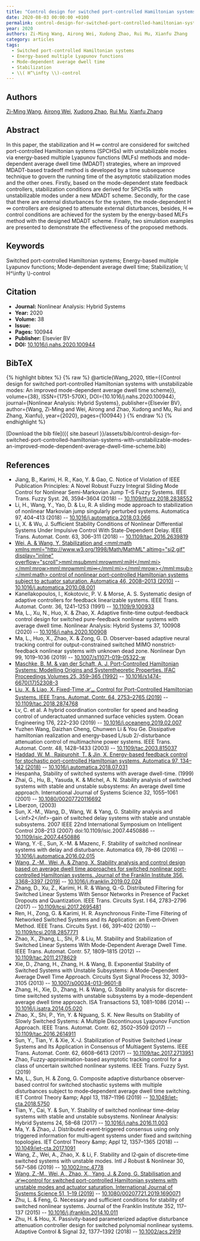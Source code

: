 ```yaml
---
title: "Control design for switched port-controlled Hamiltonian systems with unstabilizable modes: An improved mode-dependent average dwell time scheme"
date: 2020-08-03 00:00:00 +0100
permalink: control-design-for-switched-port-controlled-hamiltonian-systems-with-unstabilizable-modes-an-improved-mode-dependent-average-dwell-time-scheme
year: 2020
authors: Zi-Ming Wang, Airong Wei, Xudong Zhao, Rui Mu, Xianfu Zhang
category: articles
tags:
  - Switched port-controlled Hamiltonian systems
  - Energy-based multiple Lyapunov functions
  - Mode-dependent average dwell time
  - Stabilization
  - \\( H^\infty \\)-control
---
```

 
## Authors
[Zi-Ming Wang](authors/zi-ming-wang), [Airong Wei](authors/airong-wei), [Xudong Zhao](authors/xudong-zhao), [Rui Mu](authors/rui-mu), [Xianfu Zhang](authors/xianfu-zhang)
 
## Abstract
In this paper, the stabilization and H ∞ control are considered for switched port-controlled Hamiltonian systems (SPCHSs) with unstabilizable modes via energy-based multiple Lyapunov functions (MLFs) methods and mode-dependent average dwell time (MDADT) strategies, where an improved MDADT-based tradeoff method is developed by a time subsequence technique to govern the running time of the asymptotic stabilization modes and the other ones. Firstly, based on the mode-dependent state feedback controllers, stabilization conditions are derived for SPCHSs with unstabilizable modes under a new MDADT scheme. Secondly, for the case that there are external disturbances for the system, the mode-dependent H ∞ controllers are designed to attenuate external disturbances, besides, H ∞ control conditions are achieved for the system by the energy-based MLFs method with the designed MDADT scheme. Finally, two simulation examples are presented to demonstrate the effectiveness of the proposed methods.
 
## Keywords
Switched port-controlled Hamiltonian systems; Energy-based multiple Lyapunov functions; Mode-dependent average dwell time; Stabilization; \\( H^\infty \\)-control
 
## Citation
- **Journal:** Nonlinear Analysis: Hybrid Systems
- **Year:** 2020
- **Volume:** 38
- **Issue:** 
- **Pages:** 100944
- **Publisher:** Elsevier BV
- **DOI:** [10.1016/j.nahs.2020.100944](https://doi.org/10.1016/j.nahs.2020.100944)
 
## BibTeX
{% highlight bibtex %}
{% raw %}
@article{Wang_2020,
  title={{Control design for switched port-controlled Hamiltonian systems with unstabilizable modes: An improved mode-dependent average dwell time scheme}},
  volume={38},
  ISSN={1751-570X},
  DOI={10.1016/j.nahs.2020.100944},
  journal={Nonlinear Analysis: Hybrid Systems},
  publisher={Elsevier BV},
  author={Wang, Zi-Ming and Wei, Airong and Zhao, Xudong and Mu, Rui and Zhang, Xianfu},
  year={2020},
  pages={100944}
}
{% endraw %}
{% endhighlight %}
 
[Download the bib file]({{ site.baseurl }}/assets/bib/control-design-for-switched-port-controlled-hamiltonian-systems-with-unstabilizable-modes-an-improved-mode-dependent-average-dwell-time-scheme.bib)
 
## References
- Jiang, B., Karimi, H. R., Kao, Y. & Gao, C. Notice of Violation of IEEE Publication Principles: A Novel Robust Fuzzy Integral Sliding Mode Control for Nonlinear Semi-Markovian Jump T–S Fuzzy Systems. IEEE Trans. Fuzzy Syst. 26, 3594–3604 (2018) -- [10.1109/tfuzz.2018.2838552](https://doi.org/10.1109/tfuzz.2018.2838552)
- Li, H., Wang, Y., Yao, D. & Lu, R. A sliding mode approach to stabilization of nonlinear Markovian jump singularly perturbed systems. Automatica 97, 404–413 (2018) -- [10.1016/j.automatica.2018.03.066](https://doi.org/10.1016/j.automatica.2018.03.066)
- Li, X. & Wu, J. Sufficient Stability Conditions of Nonlinear Differential Systems Under Impulsive Control With State-Dependent Delay. IEEE Trans. Automat. Contr. 63, 306–311 (2018) -- [10.1109/tac.2016.2639819](https://doi.org/10.1109/tac.2016.2639819)
- [Wei, A. & Wang, Y. Stabilization and <mml:math xmlns:mml="http://www.w3.org/1998/Math/MathML" altimg="si2.gif" display="inline" overflow="scroll"><mml:msub><mml:mrow><mml:mi>H</mml:mi></mml:mrow><mml:mrow><mml:mi>∞</mml:mi></mml:mrow></mml:msub></mml:math> control of nonlinear port-controlled Hamiltonian systems subject to actuator saturation. Automatica 46, 2008–2013 (2010)](stabilization-and-h-control-of-nonlinear-port-controlled-hamiltonian-systems-subject-to-actuator-saturation) -- [10.1016/j.automatica.2010.08.001](https://doi.org/10.1016/j.automatica.2010.08.001)
- Kanellakopoulos, I., Kokotovic, P. V. & Morse, A. S. Systematic design of adaptive controllers for feedback linearizable systems. IEEE Trans. Automat. Contr. 36, 1241–1253 (1991) -- [10.1109/9.100933](https://doi.org/10.1109/9.100933)
- Ma, L., Xu, N., Huo, X. & Zhao, X. Adaptive finite-time output-feedback control design for switched pure-feedback nonlinear systems with average dwell time. Nonlinear Analysis: Hybrid Systems 37, 100908 (2020) -- [10.1016/j.nahs.2020.100908](https://doi.org/10.1016/j.nahs.2020.100908)
- Ma, L., Huo, X., Zhao, X. & Zong, G. D. Observer-based adaptive neural tracking control for output-constrained switched MIMO nonstrict-feedback nonlinear systems with unknown dead zone. Nonlinear Dyn 99, 1019–1036 (2019) -- [10.1007/s11071-019-05322-w](https://doi.org/10.1007/s11071-019-05322-w)
- [Maschke, B. M. & van der Schaft, A. J. Port-Controlled Hamiltonian Systems: Modelling Origins and Systemtheoretic Properties. IFAC Proceedings Volumes 25, 359–365 (1992)](port-controlled-hamiltonian-systems-modelling-origins-and-systemtheoretic-properties) -- [10.1016/s1474-6670(17)52308-3](https://doi.org/10.1016/s1474-6670(17)52308-3)
- [Liu, X. & Liao, X. Fixed-Time $\mathcal {H}_{\infty }$ Control for Port-Controlled Hamiltonian Systems. IEEE Trans. Automat. Contr. 64, 2753–2765 (2019)](fixed-time-mathcal-h-infty-control-for-port-controlled-hamiltonian-systems) -- [10.1109/tac.2018.2874768](https://doi.org/10.1109/tac.2018.2874768)
- Lv, C. et al. A hybrid coordination controller for speed and heading control of underactuated unmanned surface vehicles system. Ocean Engineering 176, 222–230 (2019) -- [10.1016/j.oceaneng.2019.02.007](https://doi.org/10.1016/j.oceaneng.2019.02.007)
- Yuzhen Wang, Daizhan Cheng, Chunwen Li & You Ge. Dissipative hamiltonian realization and energy-based L/sub 2/-disturbance attenuation control of multimachine power systems. IEEE Trans. Automat. Contr. 48, 1428–1433 (2003) -- [10.1109/tac.2003.815037](https://doi.org/10.1109/tac.2003.815037)
- [Haddad, W. M., Rajpurohit, T. & Jin, X. Energy-based feedback control for stochastic port-controlled Hamiltonian systems. Automatica 97, 134–142 (2018)](energy-based-feedback-control-for-stochastic-port-controlled-hamiltonian-systems) -- [10.1016/j.automatica.2018.07.031](https://doi.org/10.1016/j.automatica.2018.07.031)
- Hespanha, Stability of switched systems with average dwell-time. (1999)
- Zhai, G., Hu, B., Yasuda, K. & Michel, A. N. Stability analysis of switched systems with stable and unstable subsystems: An average dwell time approach. International Journal of Systems Science 32, 1055–1061 (2001) -- [10.1080/00207720116692](https://doi.org/10.1080/00207720116692)
- Liberzon, (2003)
- Sun, X.-M., Wang, D., Wang, W. & Yang, G. Stability analysis and L&lt;inf&gt;2&lt;/inf&gt;-gain of switched delay systems with stable and unstable subsystems. 2007 IEEE 22nd International Symposium on Intelligent Control 208–213 (2007) doi:10.1109/isic.2007.4450886 -- [10.1109/isic.2007.4450886](https://doi.org/10.1109/isic.2007.4450886)
- Wang, Y.-E., Sun, X.-M. & Mazenc, F. Stability of switched nonlinear systems with delay and disturbance. Automatica 69, 78–86 (2016) -- [10.1016/j.automatica.2016.02.015](https://doi.org/10.1016/j.automatica.2016.02.015)
- [Wang, Z.-M., Wei, A. & Zhang, X. Stability analysis and control design based on average dwell time approaches for switched nonlinear port-controlled Hamiltonian systems. Journal of the Franklin Institute 356, 3368–3397 (2019)](stability-analysis-and-control-design-based-on-average-dwell-time-approaches-for-switched-nonlinear-port-controlled-hamiltonian-systems) -- [10.1016/j.jfranklin.2019.02.024](https://doi.org/10.1016/j.jfranklin.2019.02.024)
- Zhang, D., Xu, Z., Karimi, H. R. & Wang, Q.-G. Distributed Filtering for Switched Linear Systems With Sensor Networks in Presence of Packet Dropouts and Quantization. IEEE Trans. Circuits Syst. I 64, 2783–2796 (2017) -- [10.1109/tcsi.2017.2695481](https://doi.org/10.1109/tcsi.2017.2695481)
- Ren, H., Zong, G. & Karimi, H. R. Asynchronous Finite-Time Filtering of Networked Switched Systems and its Application: an Event-Driven Method. IEEE Trans. Circuits Syst. I 66, 391–402 (2019) -- [10.1109/tcsi.2018.2857771](https://doi.org/10.1109/tcsi.2018.2857771)
- Zhao, X., Zhang, L., Shi, P. & Liu, M. Stability and Stabilization of Switched Linear Systems With Mode-Dependent Average Dwell Time. IEEE Trans. Automat. Contr. 57, 1809–1815 (2012) -- [10.1109/tac.2011.2178629](https://doi.org/10.1109/tac.2011.2178629)
- Xie, D., Zhang, H., Zhang, H. & Wang, B. Exponential Stability of Switched Systems with Unstable Subsystems: A Mode-Dependent Average Dwell Time Approach. Circuits Syst Signal Process 32, 3093–3105 (2013) -- [10.1007/s00034-013-9601-8](https://doi.org/10.1007/s00034-013-9601-8)
- Zhang, H., Xie, D., Zhang, H. & Wang, G. Stability analysis for discrete-time switched systems with unstable subsystems by a mode-dependent average dwell time approach. ISA Transactions 53, 1081–1086 (2014) -- [10.1016/j.isatra.2014.05.020](https://doi.org/10.1016/j.isatra.2014.05.020)
- Zhao, X., Shi, P., Yin, Y. & Nguang, S. K. New Results on Stability of Slowly Switched Systems: A Multiple Discontinuous Lyapunov Function Approach. IEEE Trans. Automat. Contr. 62, 3502–3509 (2017) -- [10.1109/tac.2016.2614911](https://doi.org/10.1109/tac.2016.2614911)
- Sun, Y., Tian, Y. & Xie, X.-J. Stabilization of Positive Switched Linear Systems and Its Application in Consensus of Multiagent Systems. IEEE Trans. Automat. Contr. 62, 6608–6613 (2017) -- [10.1109/tac.2017.2713951](https://doi.org/10.1109/tac.2017.2713951)
- Zhao, Fuzzy-approximation-based asymptotic tracking control for a class of uncertain switched nonlinear systems. IEEE Trans. Fuzzy Syst. (2019)
- Ma, L., Sun, H. & Zong, G. Composite adaptive disturbance observer‐based control for switched stochastic systems with multiple disturbances subject to mode‐dependent average dwell time switching. IET Control Theory &amp;amp; Appl 13, 1187–1196 (2019) -- [10.1049/iet-cta.2018.5750](https://doi.org/10.1049/iet-cta.2018.5750)
- Tian, Y., Cai, Y. & Sun, Y. Stability of switched nonlinear time-delay systems with stable and unstable subsystems. Nonlinear Analysis: Hybrid Systems 24, 58–68 (2017) -- [10.1016/j.nahs.2016.11.003](https://doi.org/10.1016/j.nahs.2016.11.003)
- Ma, Y. & Zhao, J. Distributed event‐triggered consensus using only triggered information for multi‐agent systems under fixed and switching topologies. IET Control Theory &amp;amp; Appl 12, 1357–1365 (2018) -- [10.1049/iet-cta.2017.1091](https://doi.org/10.1049/iet-cta.2017.1091)
- Wang, Z., Wei, A., Zhao, X. & Li, F. Stability and l2‐gain of discrete‐time switched systems with unstable modes. Intl J Robust &amp; Nonlinear 30, 567–586 (2019) -- [10.1002/rnc.4778](https://doi.org/10.1002/rnc.4778)
- [Wang, Z.-M., Wei, A., Zhao, X., Yang, J. & Zong, G. Stabilisation and ℋ∞control for switched port-controlled Hamiltonian systems with unstable modes and actuator saturation. International Journal of Systems Science 51, 1–19 (2019)](stabilisation-and-h-sub-sub-control-for-switched-port-controlled-hamiltonian-systems-with-unstable-modes-and-actuator-saturation) -- [10.1080/00207721.2019.1690071](https://doi.org/10.1080/00207721.2019.1690071)
- Zhu, L. & Feng, G. Necessary and sufficient conditions for stability of switched nonlinear systems. Journal of the Franklin Institute 352, 117–137 (2015) -- [10.1016/j.jfranklin.2014.10.011](https://doi.org/10.1016/j.jfranklin.2014.10.011)
- Zhu, H. & Hou, X. Passivity‐based parameterized adaptive disturbance attenuation controller design for switched polynomial nonlinear systems. Adaptive Control &amp; Signal 32, 1377–1392 (2018) -- [10.1002/acs.2919](https://doi.org/10.1002/acs.2919)

